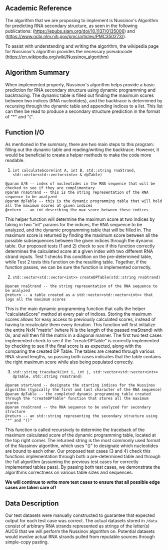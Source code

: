 ## Academic Reference
The algorithm that we are proposing to implement is Nussinov's Algorithm for predicting RNA secondary structure, as seen in the following publications: (https://epubs.siam.org/doi/10.1137/0135006) and (https://www.ncbi.nlm.nih.gov/pmc/articles/PMC350273/). 

To assist with understanding and writing the algorithm, the wikipedia page for Nussinov's algorithm provides the necessary pseudocode (https://en.wikipedia.org/wiki/Nussinov_algorithm)

## Algorithm Summary
When implemented properly, Nussinov's algorithm helps provide a basic prediction for RNA secondary structure using dynamic programming and backtracing. The dynamic table is filled out finding the maximum scores between two indices (RNA nucleotides), and the backtrace is determined by recursing through the dynamic table and appending indices to a list. This list can then be read to produce a secondary structure prediction in the format of "*" and "(".

## Function I/O
As mentioned in the summary, there are two main steps to this program: filling out the dynamic table and reading/writing the backtrace. However, it would be beneficial to create a helper methods to make the code more readable.

1. `int calculateScore(int A, int B, std::string rnaStrand, std::vector<std::vector<int>> & dpTable)`
```
@param A/B -- index of nucleotides in the RNA sequence that will be checked to see if they are complimentary
@param rnaStrand -- this is the string representation of the RNA sequence to be analyzed
@param dpTable -- this is the dynamic programming table that will hold all the maximum scores at given indices
@return -- an int describing the max score between these indices
```
This helper function will determine the maximum score at two indices by taking in two "int" params for the indices, the RNA sequence to be analyzed, and the dynamic programming table that will be filled in. The maximum score is returned by finding the maximum score between all the possible subsequences between the given indices through the dynamic table. Our proposed tests (1 and 2) check to see if this function correctly determines the calculated score at a given index with two different RNA strand inputs. Test 1 checks this condition on the pre-determined table, while Test 2 tests this function on the resulting table. Together, if the function passes, we can be sure the function is implemented correctly.

2. `std::vector<std::vector<int>> createDPTable(std::string rnaStrand)`
```
@param rnaStrand -- the string representation of the RNA sequence to be analyzed
@return -- a table created as a std::vector<std::vector<int>> that logs all the maximum scores
```
This is the main dynamic programming function that calls the helper "calculateScore" method at every pair of indices. Storing the maximum scores allows for easy access to previously calculated scores, instead of having to recalculate them every iteration. This function will first initialize the entire NxN "matrix" (where N is the length of the passed rnaStrand) with 0s, and will then fill the matrix in a diagonal manner. The first two test cases implemented check to see if the "createDPTable" is correctly implemented by checking to see if the final score is as expected, along with the comparing the created DP Table. The tables are created through various RNA strand lengths, so passing both cases indicates that the table contains the right maximum score while also being populated correctly.

3. `std::string traceback(int i, int j, std::vector<std::vector<int>> dpTable, std::string rnaStrand)`
```
@param start/end -- designate the starting indices for the Nussinov algorithm (typically the first and last character of the RNA sequence)
@param dpTable -- the completed dynamic programming table created through the "createDPTable" function that stores all the maximum scores
@param rnaStrand -- the RNA sequence to be analyzed for secondary structure
@return -- an std::string representing the secondary structure using "*" and "()"
```
This function is called recursively to determine the traceback of the maximum calculated score of the dynamic programming table, located at the top right corner. The returned string is the most commonly used format of the Nussinov algorithm, which uses "()" to designate which nucleotides are bound to each other. Our proposed test cases (3 and 4) check this functions implementation through both a pre-determined table and through the full algorithm (assuming the previous test cases for correctly implemented tables pass). By passing both test cases, we demonstrate the algorithms correctness on various table sizes and sequences.

**We will continue to write more test cases to ensure that all possible edge cases are taken care of!**

## Data Description
Our test datasets were manually constructed to guarantee that expected output for each test case was correct. The actual datasets stored in `/data` consist of arbitrary RNA strands represented as strings of the letter(s) AUCG that we will perform the Nussinov algorithm on. Potential datasets would involve actual RNA strands pulled from reputable sources through simple-copy pasting. 
